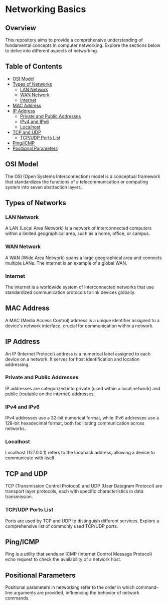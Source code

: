 # Networking Basics

## Overview

This repository aims to provide a comprehensive understanding of fundamental concepts in computer networking. Explore the sections below to delve into different aspects of networking.

## Table of Contents

- [OSI Model](#osi-model)
- [Types of Networks](#types-of-networks)
  - [LAN Network](#lan-network)
  - [WAN Network](#wan-network)
  - [Internet](#internet)
- [MAC Address](#mac-address)
- [IP Address](#ip-address)
  - [Private and Public Addresses](#private-and-public-addresses)
  - [IPv4 and IPv6](#ipv4-and-ipv6)
  - [Localhost](#localhost)
- [TCP and UDP](#tcp-and-udp)
  - [TCP/UDP Ports List](#tcpudp-ports-list)
- [Ping/ICMP](#pingicmp)
- [Positional Parameters](#positional-parameters)

## OSI Model

The OSI (Open Systems Interconnection) model is a conceptual framework that standardizes the functions of a telecommunication or computing system into seven abstraction layers.

## Types of Networks

### LAN Network

A LAN (Local Area Network) is a network of interconnected computers within a limited geographical area, such as a home, office, or campus.

### WAN Network

A WAN (Wide Area Network) spans a large geographical area and connects multiple LANs. The internet is an example of a global WAN.

### Internet

The internet is a worldwide system of interconnected networks that use standardized communication protocols to link devices globally.

## MAC Address

A MAC (Media Access Control) address is a unique identifier assigned to a device's network interface, crucial for communication within a network.

## IP Address

An IP (Internet Protocol) address is a numerical label assigned to each device on a network. It serves for host identification and location addressing.

### Private and Public Addresses

IP addresses are categorized into private (used within a local network) and public (routable on the internet) addresses.

### IPv4 and IPv6

IPv4 addresses use a 32-bit numerical format, while IPv6 addresses use a 128-bit hexadecimal format, both facilitating communication across networks.

### Localhost

Localhost (127.0.0.1) refers to the loopback address, allowing a device to communicate with itself.

## TCP and UDP

TCP (Transmission Control Protocol) and UDP (User Datagram Protocol) are transport layer protocols, each with specific characteristics in data transmission.

### TCP/UDP Ports List

Ports are used by TCP and UDP to distinguish different services. Explore a comprehensive list of commonly used TCP/UDP ports.

## Ping/ICMP

Ping is a utility that sends an ICMP (Internet Control Message Protocol) echo request to check the availability of a network host.

## Positional Parameters

Positional parameters in networking refer to the order in which command-line arguments are provided, influencing the behavior of network commands.


